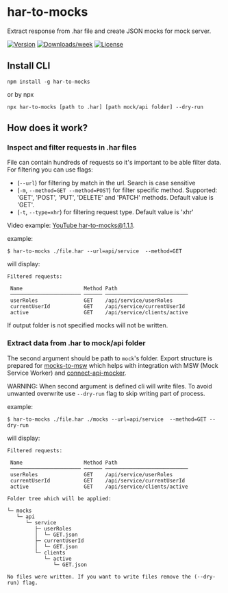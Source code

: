 har-to-mocks
============

Extract response from .har file and create JSON mocks for mock server.

[![Version](https://img.shields.io/npm/v/har-to-mocks.svg)](https://npmjs.org/package/har-to-mocks)
[![Downloads/week](https://img.shields.io/npm/dw/har-to-mocks.svg)](https://npmjs.org/package/har-to-mocks)
[![License](https://img.shields.io/npm/l/har-to-mocks.svg)](https://github.com/peterknezek/har-to-mocks/blob/master/package.json)

## Install CLI
```
npm install -g har-to-mocks
```

or by npx

```
npx har-to-mocks [path to .har] [path mock/api folder] --dry-run
```

## How does it work?

### Inspect and filter requests in .har files

File can contain hundreds of requests so it's important to be able filter data. For filtering you can use flags:
- (`--url`) for filtering by match in the url. Search is case sensitive
- (`-m`, `--method=GET --method=POST`) for filter specific method. Supported: 'GET', 'POST', 'PUT', 'DELETE' and 'PATCH' methods. Default value is 'GET'. 
- (`-t`, `--type=xhr`) for filtering request type. Default value is 'xhr'

Video example: [YouTube har-to-mocks@1.1.1](https://youtu.be/Pc2J8aHRKNY).

example:
```
$ har-to-mocks ./file.har --url=api/service  --method=GET
```
will display:
```
Filtered requests:

 Name                    Method Path                        
 ─────────────────────── ────── ─────────────────────────── 
 userRoles               GET    /api/service/userRoles      
 currentUserId           GET    /api/service/currentUserId  
 active                  GET    /api/service/clients/active 
```

If output folder is not specified mocks will not be written.


### Extract data from .har to mock/api folder

The second argument should be path to `mock`'s folder. Export structure is prepared for [mocks-to-msw](https://github.com/peterknezek/mocks-to-msw) which helps with integration with MSW (Mock Service Worker) and [connect-api-mocker](https://www.npmjs.com/package/connect-api-mocker). 

WARNING: When second argument is defined cli will write files. To avoid unwanted overwrite use `--dry-run` flag to skip writing part of process.

example:
```
$ har-to-mocks ./file.har ./mocks --url=api/service  --method=GET --dry-run
```
will display:
```
Filtered requests:

 Name                    Method Path                        
 ─────────────────────── ────── ─────────────────────────── 
 userRoles               GET    /api/service/userRoles      
 currentUserId           GET    /api/service/currentUserId  
 active                  GET    /api/service/clients/active 

Folder tree which will be applied:

└─ mocks
   └─ api
      └─ service
         ├─ userRoles
         │  └─ GET.json
         ├─ currentUserId
         │  └─ GET.json
         └─ clients
            └─ active
               └─ GET.json

No files were written. If you want to write files remove the (--dry-run) flag.
```
